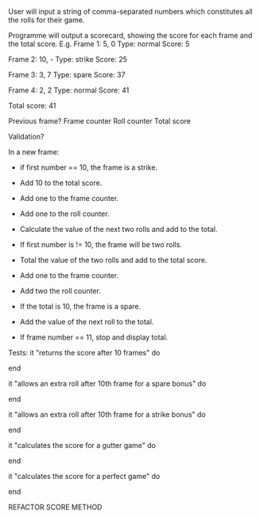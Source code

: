 User will input a string of comma-separated numbers which constitutes all the rolls for their game.

Programme will output a scorecard, showing the score for each frame and the total score. E.g.
Frame 1: 5, 0
Type: normal
Score: 5

Frame 2: 10, -
Type: strike
Score: 25

Frame 3: 3, 7
Type: spare
Score: 37

Frame 4: 2, 2
Type: normal
Score: 41

Total score: 41

Previous frame?
Frame counter
Roll counter
Total score

Validation?

In a new frame:
- if first number == 10, the frame is a strike.
- Add 10 to the total score.
- Add one to the frame counter.
- Add one to the roll counter.
- Calculate the value of the next two rolls and add to the total.

- If first number is != 10, the frame will be two rolls.
- Total the value of the two rolls and add to the total score.
- Add one to the frame counter.
- Add two the roll counter.

- If the total is 10, the frame is a spare.
- Add the value of the next roll to the total.

- If frame number == 11, stop and display total.

Tests:
  it "returns the score after 10 frames" do

  end

  it "allows an extra roll after 10th frame for a spare bonus" do

  end

  it "allows an extra roll after 10th frame for a strike bonus" do

  end

  it "calculates the score for a gutter game" do

  end

  it "calculates the score for a perfect game" do

  end


REFACTOR SCORE METHOD
